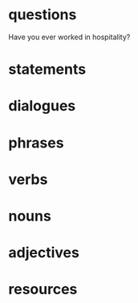# questions
Have you ever worked in hospitality?
# statements

# dialogues

# phrases

# verbs

# nouns

# adjectives

# resources
